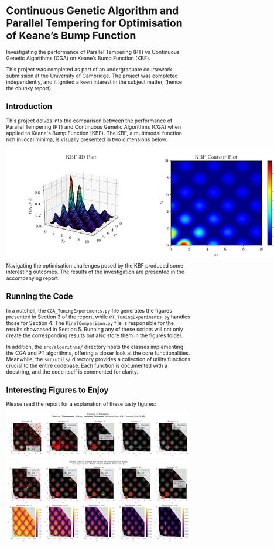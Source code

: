 # Continuous Genetic Algorithm and Parallel Tempering for Optimisation of Keane’s Bump Function
Investigating the performance of Parallel Tempering (PT) vs Continuous Genetic Algorithms (CGA) on Keane’s Bump Function (KBF).

This project was completed as part of an undergraduate coursework submission at the University of Cambridge. The project was completed independently, and it ignited a keen interest in the subject matter, (hence the chunky report). 

## Introduction
This project delves into the comparison between the performance of Parallel Tempering (PT) and Continuous Genetic Algorithms (CGA) when applied to Keane's Bump Function (KBF). The KBF, a multimodal function rich in local minima, is visually presented in two dimensions below:

<div style="display: flex;">
    <img src="figures/KBF/KBF_surf.png" alt="3D Visualisation of Keane's Bump Function" width="400" height="300">
    <img src="figures/KBF/KBF_contour.png" alt="Contour Plot of Keane's Bump Function" width="400" height="300">
</div>

Navigating the optimisation challenges posed by the KBF produced some interesting outcomes. The results of the investigation are presented in the accompanying report.

## Running the Code
In a nutshell, the `CGA_TuningExperiments.py` file generates the figures presented in Section 3 of the report, while `PT_TuningExperiments.py` handles those for Section 4. The `FinalComparison.py` file is responsible for the results showcased in Section 5. Running any of these scripts will not only create the corresponding results but also store them in the figures folder.

In addition, the `src/algorithms/` directory hosts the classes implementing the CGA and PT algorithms, offering a closer look at the core functionalities. Meanwhile, the `src/utils/` directory provides a collection of utility functions crucial to the entire codebase. Each function is documented with a docstring, and the code itself is commented for clarity.

## Interesting Figures to Enjoy
Please read the report for a explanation of these tasty figures:

![Continuouse Genetic Algorithm Initial Iterations](<figures/Permanent Images/0.1_0.65_Population.png>)
![Parallel Tempering Optimisation Loop](<figures/Permanent Images/PT_Optimal_Tuning.png>)
